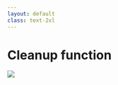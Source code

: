 ```yaml
---
layout: default
class: text-2xl
---
```


# Cleanup function

<img src="/images/04-situation-02-04.png" class="code h-full m-auto" />
